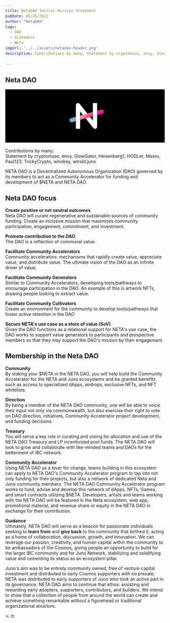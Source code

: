 ```yaml
---
title: NetaDAO Initial Mission Statement
pubDate: 05/25/2022 
author: "NetaDAO"
tags:
  - DAO
  - Statement
  - Neta
imgUrl: '../../assets/netadao-header.png'
description: Contributions by many, Statement by cryptomuse, envy, GlowGator, Heisenberg1, HODLer, Massv, Paul123, TrickyCrypto, whiskey, wtrsld.juno

---
```

## Neta DAO
![:netadao:](../../../../assets/netadao-header.png)

Contributions by many;  
Statement by cryptomuse, envy, GlowGator, Heisenberg1, HODLer, Massv, Paul123, TrickyCrypto, whiskey, wtrsld.juno

NETA DAO is a Decentralized Autonomous Organization (DAO) governed by its members to act as a Community Accelerator for funding and development of $NETA and NETA DAO.

## Neta DAO focus
**Create positive or net neutral outcomes**  
Neta DAO will curate regenerative and sustainable sources of community funding. Create an inclusive mission that maximizes community participation, engagement, commitment, and investment.

**Promote contribution to the DAO**  
The DAO is a reflection of communal value.

**Facilitate Community Accelerators**  
Community accelerators: mechanisms that rapidly create value, appreciate value, and distribute value. The ultimate vision of the DAO as an infinite driver of value.

**Facilitate Community Generators**  
Similar to Community Accelerators, developing tools/pathways to encourage participation in the DAO. An example of this is artwork NFTs, drawing people looking to extract value.

**Facilitate Community Cultivators**  
Create an environment for the community to develop tools/pathways that foster active retention in the DAO

**Secure NETA's use case as a store of value (SoV)**  
Given the DAO functions as a relational support for NETA's use case, the DAO works to support value generators to participants and prospective members so that they may support the DAO's mission by their engagement.

## Membership in the Neta DAO
**Community**  
By staking your $NETA in the NETA DAO, you will help build the Community Accelerator for the NETA and Juno ecosystems and be granted benefits such as access to specialized dApps, airdrops, exclusive NFTs, and NFT whitelists.

**Direction**  
By being a member of the NETA DAO community, one will be able to voice their input not only via commonwealth, but also exercise their right to vote on DAO direction, initiatives, Community Accelerator project development, and funding decisions.

**Treasury**  
You will serve a key role in curating and voting for allocation and use of the NETA DAO Treasury and LP incentivized pool funds. The NETA DAO will look to grow and collaborate with like-minded teams and DAOs for the betterment of IBC network.

**Community Accelerator**  
Using NETA DAO as a lever for change, teams building in this ecosystem can apply to NETA DAO's Community Accelerator program to tap into not only funding for their projects, but also a network of dedicated Neta and Juno community members. The NETA DAO Community Accelerator program works to fund, advise and develop this network of dApps, NFTs, Games, and smart contracts utilizing $NETA. Developers, artists and teams working with the NETA DAO will be featured in the Neta ecosystem, web app, promotional material, and revenue share or equity in the NETA DAO in exchange for their contribution.

**Guidance**  
Ultimately, NETA DAO will serve as a beacon for passionate individuals seeking to **learn from** and **give back** to the community that birthed it, acting as a home of collaboration, discussion, growth, and innovation. We can leverage our passion, creativity, and human capital within the community to be ambassadors of the Cosmos, giving people an opportunity to build for the larger IBC community and for Juno Network, stabilizing and solidifying value and cementing its status as an ecosystem pillar.

Juno's aim was to be entirely community owned, free of venture capital investment and distributed to early Cosmos supporters with no presale; NETA was distributed to early supporters of Juno who took an active part in its governance. NETA DAO aims to continue that ethos: assisting and rewarding early adopters, supporters, contributors, and builders. We intend to show that a collection of people from around the world can create and achieve something remarkable without a figurehead or traditional organizational structure.

⚔ ⚖
